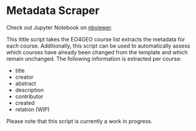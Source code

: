 # Metadata Scraper  
Check out Jupyter Notebook on [nbviewer](https://nbviewer.jupyter.org/github/eo4geocourses/metadata_scraper/blob/master/metadata_scraping.ipynb).

This little script takes the EO4GEO course list extracts the metadata for each course.  Additionally, this script can be used to  automatically assess which courses have already been changed from the template and which remain unchanged.
The following information is extracted per course:  
* title
* creator
* abstract
* description
* contributor
* created
* relation (WIP)  
  
Please note that this script is currently a work in progress.

